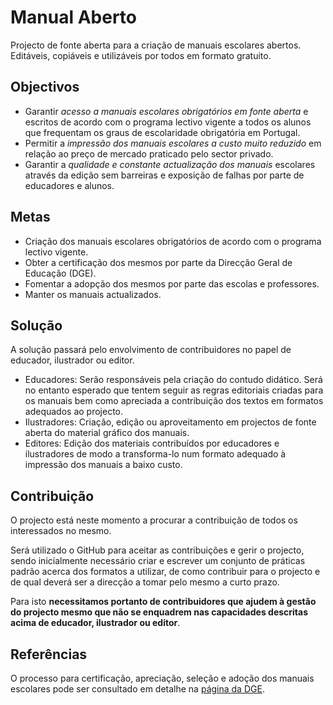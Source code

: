 # Manual Aberto
Projecto de fonte aberta para a criação de manuais escolares abertos.
Editáveis, copiáveis e utilizáveis por todos em formato gratuito.

## Objectivos
* Garantir *acesso a manuais escolares obrigatórios em fonte aberta* e
escritos de acordo com o programa lectivo vigente a todos os alunos que
frequentam os graus de escolaridade obrigatória em Portugal.
* Permitir a *impressão dos manuais escolares a custo muito reduzido* em
relação ao preço de mercado praticado pelo sector privado.
* Garantir a *qualidade e constante actualização dos manuais* escolares através
da edição sem barreiras e exposição de falhas por parte de educadores e alunos.

## Metas
* Criação dos manuais escolares obrigatórios de acordo com o programa lectivo vigente.
* Obter a certificação dos mesmos por parte da Direcção Geral de Educação (DGE).
* Fomentar a adopção dos mesmos por parte das escolas e professores.
* Manter os manuais actualizados.

## Solução
A solução passará pelo envolvimento de contribuidores no papel de educador,
ilustrador ou editor.

* Educadores: Serão responsáveis pela criação do contudo didático. Será no
entanto esperado que tentem seguir as regras editoriais criadas para os manuais
bem como apreciada a contribuição dos textos em formatos adequados ao projecto.
* Ilustradores: Criação, edição ou aproveitamento em projectos de fonte aberta
do material gráfico dos manuais.
* Editores: Edição dos materiais contribuídos por educadores e ilustradores de
modo a transforma-lo num formato adequado à impressão dos manuais a baixo custo.

## Contribuição
O projecto está neste momento a procurar a contribuição de todos os interessados
no mesmo.

Será utilizado o GitHub para aceitar as contribuições e gerir o projecto,
sendo inicialmente necessário criar e escrever um conjunto de práticas padrão
acerca dos formatos a utilizar, de como contribuir para o projecto e de qual
deverá ser a direcção a tomar pelo mesmo a curto prazo.

Para isto **necessitamos portanto de contribuidores que ajudem à gestão do projecto
mesmo que não se enquadrem nas capacidades descritas acima de educador, ilustrador
ou editor**.

## Referências
O processo para certificação, apreciação, seleção e adoção dos manuais escolares
pode ser consultado em detalhe na
[página da DGE](http://www.dge.mec.pt/manuais-escolares).
